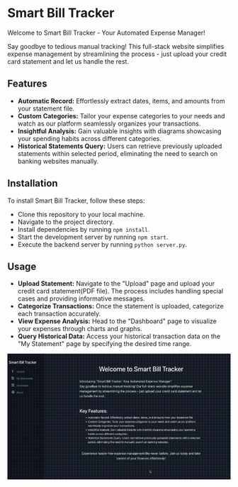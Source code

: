 # Smart Bill Tracker

Welcome to Smart Bill Tracker - Your Automated Expense Manager!

Say goodbye to tedious manual tracking! This full-stack website simplifies expense management by streamlining the process - just upload your credit card statement and let us handle the rest.

## Features

- **Automatic Record:** Effortlessly extract dates, items, and amounts from your statement file.
- **Custom Categories:** Tailor your expense categories to your needs and watch as our platform seamlessly organizes your transactions.
- **Insightful Analysis:** Gain valuable insights with diagrams showcasing your spending habits across different categories.
- **Historical Statements Query:** Users can retrieve previously uploaded statements within selected period, eliminating the need to search on banking websites manually.

## Installation

To install Smart Bill Tracker, follow these steps:

- Clone this repository to your local machine.
- Navigate to the project directory.
- Install dependencies by running `npm install`.
- Start the development server by running `npm start`.
- Execute the backend server by running `python server.py`.

## Usage

- **Upload Statement:** Navigate to the "Upload" page and upload your credit card statement(PDF file). The process includes handling special cases and providing informative messages.
- **Categorize Transactions:** Once the statement is uploaded, categorize each transaction accurately.
- **View Expense Analysis:** Head to the "Dashboard" page to visualize your expenses through charts and graphs.
- **Query Historical Data:** Access your historical transaction data on the "My Statement" page by specifying the desired time range.


![demo](demo/demo-recording.gif)
